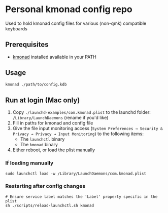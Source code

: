 # Personal kmonad config repo

Used to hold kmonad config files for various (non-qmk) compatible keyboards

## Prerequisites

-   [kmonad](https://github.com/kmonad/kmonad) installed available in your PATH

## Usage

```sh
kmonad ./path/to/config.kdb
```

## Run at login (Mac only)

1. Copy `./launchd-examples/com.kmonad.plist` to the launchd folder: `/Library/LaunchDaemons` (rename if you'd like)
2. Fill in paths for kmonad and config file
3. Give the file input monitoring access (`System Preferences → Security & Privacy → Privacy → Input Monitoring`) to the following items:
    - The `launchctl` binary
    - The `kmonad` binary
4. Either reboot, or load the plist manually

### If loading manually

```fish
sudo launchctl load -w /Library/LaunchDaemons/com.kmonad.plist
```

### Restarting after config changes

```fish
# Ensure service label matches the 'Label' property specific in the plist
sh ./scripts/reload-launchctl.sh kmonad
```
